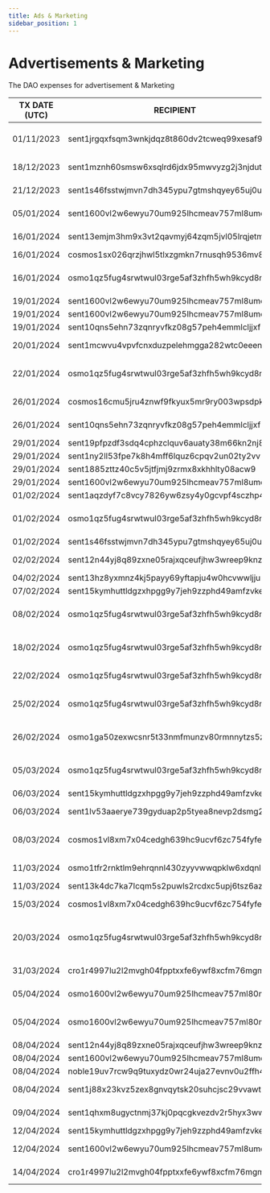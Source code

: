 ```yaml
---
title: Ads & Marketing
sidebar_position: 1
---
```


# Advertisements & Marketing

The DAO expenses for advertisement & Marketing

| TX DATE (UTC) | RECIPIENT                                 | AMOUNT | DESCRIPTION | TX DETAILS
|---------------|-------------------------------------------|--------|-------------|-----------
| 01/11/2023 | sent1jrgqxfsqm3wnkjdqz8t860dv2tcweq99xesaf9 | 1,500,000 DVPN | Designs, meme and promotional ads from Freelancer | [🔎](https://www.mintscan.io/sentinel/txs/B2CCCC2BA7C793096A42753FDEB7899174D41BD9BE6666DD2576D57C35D61594?height=13407519)
| 18/12/2023 | sent1mznh60smsw6xsqlrd6jdx95mwvyzg2j3njdutw | 852,805 DVPN | Contribution to Meile chinese RPC/API NODE | [🔎](https://www.mintscan.io/sentinel/txs/614AD07297FE6C58F314F27EDB80A24790E6957F6A54EDEA47B9AB6872A809A5?height=14101872)
| 21/12/2023 | sent1s46fsstwjmvn7dh345ypu7gtmshqyey65uj0uf | 266,677 DVPN | Offixe Suite DAO Purchase | [🔎](https://www.mintscan.io/sentinel/txs/22FEF6BD30AA85264AB4500F43E52BCA242AE0FFD8BA5BFBA87CBB8A38DE3A7E?height=14145835)
| 05/01/2024 | sent1600vl2w6ewyu70um925lhcmeav757ml8umenqt | 520,000 DVPN | Coinbureau, Ghost, Skin, ETH fees | [🔎](https://www.mintscan.io/sentinel/txs/48A39B8C561F5B755D39D7E16288300EF3A685591C924E35D18DE838887CCC45?height=14360580)
| 16/01/2024 | sent13emjm3hm9x3vt2qavmyj64zqm5jvl05lrqjetm | 101,200 DVPN | Sentinel.co website translation in Chinese | [🔎](https://www.mintscan.io/sentinel/txs/F32C776D3B6B141050E70ECE8C230394BC335DA3796C74629715550DD3D49D28?height=14513271)
| 16/01/2024 | cosmos1sx026qrzjhwl5tlxzgmkn7rnusqh9536mv8tak | 2.75 ATOM | 1 Day Promotion | [🔎](https://www.mintscan.io/cosmos/txs/618B78542483EB82E7B36CBD4265BA1BE433F3C390EBDAD67490EE6CA68D047C?height=18745862)
| 16/01/2024 | osmo1qz5fug4srwtwul03rge5af3zhfh5wh9kcyd8na | 175 USDC | Weekly Payment Community Manager Ab Eff | [🔎](https://www.mintscan.io/osmosis/tx/DF155D298F077DBE6D44539B189FE0BF4E75D66499683D8A8BC18922FBEDC408)
| 19/01/2024 | sent1600vl2w6ewyu70um925lhcmeav757ml8umenqt | 150,000 DVPN | X Giveaway | [🔎](https://www.mintscan.io/sentinel/txs/9F03515DE44F60A829E2408B2CDC68A16FB54EB3EA8723CFD0EF353575341FB4?height=14557137)
| 19/01/2024 | sent1600vl2w6ewyu70um925lhcmeav757ml8umenqt | 170,000 DVPN | Ghost.io upgrade | [🔎](https://www.mintscan.io/sentinel/txs/4F62E7233517DBDCA911F2D2815A1F39B871EAC873024BB4C5A882B39889BBDF?height=14557648)
| 19/01/2024 | sent10qns5ehn73zqnryvfkz08g57peh4emmlcljjxf | 70,000 DVPN | Ghost.io upgrade | [🔎](https://www.mintscan.io/sentinel/txs/F1A2FAB175C7FA548B9892ADE49016071C32C09A110AF7DE43CDB1FE2D6F7A52?height=14562156)
| 20/01/2024 | sent1mcwvu4vpvfcnxduzpelehmgga282wtc0eeenls | 37,680 DVPN | Sentinelgrowthdao.com domain purchase | [🔎](https://www.mintscan.io/sentinel/txs/A7AE91DD23F6DC23F16EC029FDBAD8382B32518001EF1BF130E60AA6847317DB?height=14571692)
| 22/01/2024 | osmo1qz5fug4srwtwul03rge5af3zhfh5wh9kcyd8na | 175 USDC | Weekly Payment Community Manager Ab Eff | [🔎](https://www.mintscan.io/osmosis/txs/38D789F4F02B0ACC7F0AC4BE6B9875D227752AC4BE7C31E01E4D0775C37CE83A?height=13388241)
| 26/01/2024 | cosmos16cmu5jru4znwf9fkyux5mr9ry003wpsdpkra9v | 6.4 ATOM | Testrun App Advertisement | [🔎](https://www.mintscan.io/cosmos/txs/6208C29B7D77D7EC6D0BD71ADB6A77B36561885BA488AD4D2C893268C119052C?height=18886162)
| 26/01/2024 | sent10qns5ehn73zqnryvfkz08g57peh4emmlcljjxf | 1,500,000 DVPN | Whitelabel - Advertising | [🔎](https://www.mintscan.io/sentinel/txs/8C221D4E300D38E3F7A4F781B4E3D3974599BB7CEBF473E120EE3AF2DB1B4892?height=14657834)
| 29/01/2024 | sent19pfpzdf3sdq4cphzclquv6auaty38m66kn2nj8 | 11,000 DVPN | Comp winners 1/3 | [🔎](https://www.mintscan.io/sentinel/txs/62832DD028DF2AF3B1CAF3A6CA31FE66AF542B2E441AE0EB07031F66A74E5046?height=14701875)
| 29/01/2024 | sent1ny2ll53fpe7k8h4mff6lquz6cpqv2un02ty2vv | 11,000 DVPN | Comp winners 2/3 | [🔎](https://www.mintscan.io/sentinel/txs/4AAF8D2DAE4F32D05EC6E2764869A6963BFC1BAE359B21A7F57C53EE34E8EBD8?height=14701878)
| 29/01/2024 | sent1885zttz40c5v5jtfjmj9zrmx8xkhhlty08acw9 | 11,000 DVPN | Comp winners 3/3 | [🔎](https://www.mintscan.io/sentinel/txs/5BAB210C3EC05B71CFDFDC91115866CCB37AA4BC6404F95199E0E2C242382604?height=14701881)
| 29/01/2024 | sent1600vl2w6ewyu70um925lhcmeav757ml8umenqt | 125,000 DVPN | MOZ PRO Monthly sub | [🔎](https://www.mintscan.io/sentinel/txs/0148F299B883CDA8452173C765F855DA9F18E51DB82C68ADC5C0C078E98B1DB0?height=14702275)
| 01/02/2024 | sent1aqzdyf7c8vcy7826yw6zsy4y0gcvpf4sczhp44 | 135,000 DVPN | Sticker Creation & Edits | [🔎](https://www.mintscan.io/sentinel/txs/4025093B43E15681686E8929CD25E23EA3A611D46EDAA497E4F842A77BDDA649?height=14745065)
| 01/02/2024 | osmo1qz5fug4srwtwul03rge5af3zhfh5wh9kcyd8na | 175 USDC | Weekly Payment Community Manager Ab Eff | [🔎](https://www.mintscan.io/osmosis/txs/EB4D9AB3E45AD499CB2F65932B7A655D0DA4911660274D5D32D317595E82D3D4?height=13566474)
| 01/02/2024 | sent1s46fsstwjmvn7dh345ypu7gtmshqyey65uj0uf | 55,000 DVPN | Growth DAO Marketing | [🔎](https://www.mintscan.io/sentinel/txs/3A41A01BB50BE57CB2EA805D29860366BC39BDB1F7657559AF978661DC503774?height=14745475)
| 02/02/2024 | sent12n44yj8q89zxne05rajxqceufjhw3wreep9knz | 133,000 DVPN | Payment to writer and adviser Jonnie | [🔎](https://www.mintscan.io/sentinel/txs/3505219C148514AD8A9F66EE519B75E6AF9FAD4221E59DD4D927BDEB762E85DC?height=14761478)
| 04/02/2024 | sent13hz8yxmnz4kj5payy69yftapju4w0hcvwwljju | 1,000,000 DVPN | dvpn.guru financing | [🔎](https://www.mintscan.io/sentinel/txs/A4062DBEDE22D2FAD60883FDD715FBE99B6AF2A50C42D4429C3FC266BA27855F?height=14792524)
| 07/02/2024 | sent15kymhuttldgzxhpgg9y7jeh9zzphd49amfzvke | 250,000 DVPN | SIN news 4 dvpn.news | [🔎](https://www.mintscan.io/sentinel/txs/532122F67336EB000C51EE033F98B17B1C1C50A2A9992C11C8D61C6395FE3325?height=14833776)
| 08/02/2024 | osmo1qz5fug4srwtwul03rge5af3zhfh5wh9kcyd8na | 175 USDC | Weekly Payment Community Manager Ab Eff | [🔎](https://www.mintscan.io/osmosis/txs/40AFA1FB00177A319F6AE0D23AD8FB37F741B5A44D8AAE7D3DB243A4A3389A75?height=13687389)
| 18/02/2024 | osmo1qz5fug4srwtwul03rge5af3zhfh5wh9kcyd8na | 175 USDC | Weekly Payment Community Manager Ab Eff | [🔎](https://www.mintscan.io/osmosis/txs/3F17AE999B08130ABB443FBC9B4E3CABA4FE1351DFC5AE83F78200CC38E6484A?height=13860834)
| 22/02/2024 | osmo1qz5fug4srwtwul03rge5af3zhfh5wh9kcyd8na | 505 USDC | Zealy end of campaign payment | [🔎](https://www.mintscan.io/osmosis/tx/E989765EE943D2F21CDB8472B287E6BD87EF22AD7D0A0501A364F44DDA566200)
| 25/02/2024 | osmo1qz5fug4srwtwul03rge5af3zhfh5wh9kcyd8na | 175 USDC | Weekly Payment Community Manager Ab Eff | [🔎](https://www.mintscan.io/osmosis/tx/CCE5BE1B4137F135EB01AE01967A94FA077B70F62E3301FFA8ABC68ACEAA0CE4?height=13984433)
| 26/02/2024 | osmo1ga50zexwcsnr5t33nmfmunzv80rmnnytzs5z8l | 2860 USDC | Docs enhancement, articles, admin and organisational duties | [🔎](https://www.mintscan.io/osmosis/txs/9A3FA6F8C63BA84D8752AB8A4C11B118D300EE187461FB93B68050D9ED09EFB3?height=13994774)
| 05/03/2024 | osmo1qz5fug4srwtwul03rge5af3zhfh5wh9kcyd8na | 350 USDC | Fortnight Payment Community Manager Ab Eff | [🔎](https://www.mintscan.io/osmosis/tx/1007DE24DEAC51DDD8CA21DEC7CD34C270D20448E26224C0F3DC2AE99CBE1EEF?height=14140976)
| 06/03/2024 | sent15kymhuttldgzxhpgg9y7jeh9zzphd49amfzvke | 200,000 DVPN | dvpn.news Contributor | [🔎](https://www.mintscan.io/sentinel/tx/E39F50E31FEF714EC889AB91316823F9852516CDCA3CA178C3B9AA7E8073CAB3?height=15240646)
| 06/03/2024 | sent1lv53aaerye739gyduap2p5tyea8nevp2dsmg2e | 25,000 DVPN | X Campaign Decentr Screencap | [🔎](https://www.mintscan.io/sentinel/tx/7BB8E29FDFDABA81827B1768EA451E79A50449B5C14C2690A5CCDAB8BB9BE9C3?height=15241103)
| 08/03/2024 | cosmos1vl8xm7x04cedgh639hc9ucvf6zc754fyfewhef | 75.3396001 ATOM | Payment for video, dvpn.news article and journalist | [🔎](https://www.mintscan.io/cosmos/tx/81CD7A30E4F9C2FC9CD90550ADAEE2CA7E056417842F8CC779C12D55F7E75635)
| 11/03/2024 | osmo1tfr2rnktlm9ehrqnnl430zyyvwwqpklw6xdqnl | 250 USDC | Cosmobot for 3 Telegram channels | [🔎](https://www.mintscan.io/osmosis/tx/2CC514858E3E89994F6D091AFCD34BCF639BAF93E3778131F8E20BB4F43E5D41?height=14245349)
| 11/03/2024 | sent13k4dc7ka7lcqm5s2puwls2rcdxc5upj6tsz6az | 20,000 DVPN | Tip Bot | [🔎](https://www.mintscan.io/sentinel/tx/12BF7B2F20A22CA9D44EB4B1AED9CBEBC3B5CB341777C9D44053EC6BF11EE2F3?height=15313711)
| 15/03/2024 | cosmos1vl8xm7x04cedgh639hc9ucvf6zc754fyfewhef | 44.367606 ATOM | Adobe Creative Software | [🔎](https://www.mintscan.io/cosmos/tx/F0527C73AD5608001DCB6C17DFCDF83C01EAA5198F3B1877482B95D8AC853070?height=19570971)
| 20/03/2024 | osmo1qz5fug4srwtwul03rge5af3zhfh5wh9kcyd8na | 260 USDC | Last Payment Community Manager Ab Eff + Omniflix Contest | [🔎](https://www.mintscan.io/osmosis/tx/690755C9925812B3D077C803CF9B60142E18AFA9A3B8046183664C13542F6E99?height=14399570)
| 31/03/2024 | cro1r4997lu2l2mvgh04fpptxxfe6ywf8xcfm76mgm | 32,395.85667520 CRO | Cosmoverse | [🔎](https://www.mintscan.io/osmosis/tx/916203BDBF3F193AE04E9E21BC78A912460B73C368518390CD597FDAA7A00861?height=14604456)
| 05/04/2024 | osmo1600vl2w6ewyu70um925lhcmeav757ml80mu6jk | 10 USDC | Text TX - Cosmoverse payment | [🔎](https://www.mintscan.io/osmosis/tx/4C9AAE3F6D510CEF4896283D994E85F98322C56413CA6D730D586ABA7B929449?height=14705945)
| 05/04/2024 | osmo1600vl2w6ewyu70um925lhcmeav757ml80mu6jk | 10,000 USDC | Cosmoverse, Contributors, Mods, and App Development | [🔎](https://www.mintscan.io/osmosis/tx/782870220050CCB15B4C86C3E9B54FDE85DA23A39CB8F3DD65403766CE24CF74?height=14706028)
| 08/04/2024 | sent12n44yj8q89zxne05rajxqceufjhw3wreep9knz | 127,400 DVPN | dvpn.news Contributor | [🔎](https://www.mintscan.io/sentinel/tx/C002F10154A2768E9A43590C13C314D0298207BB7AC395D8BF2770471344ACC3?height=15714602)
| 08/04/2024 | sent1600vl2w6ewyu70um925lhcmeav757ml8umenqt | 210,000 DVPN | X Marketing + Elon Sub | [🔎](https://www.mintscan.io/sentinel/tx/699777E36BBB45629453857367AEEF4DB676BB1CD7F3BFE838B9150B3C85C841?height=15715618)
| 08/04/2024 | noble19uv7rcw9q9tuxydz0wr24uja27evnv0u2ffh4q | 100 USDC | X Marketing - CH | [🔎](https://www.mintscan.io/osmosis/tx/4AB1983824AC95EC6C0D90390980C579BD34B7577F3AA2B9571233B23CB5FF23?height=14765282)
| 08/04/2024 | sent1j88x23kvz5zex8gnvqytsk20suhcjsc29vvawt | 25,000 DVPN | dvpn.news Foxinodes Article | [🔎](https://www.mintscan.io/sentinel/tx/43187150D118703655BDFB76D2033BD2FC431C541A2932AB03EF1BDF227FA1C5?height=15724136)
| 09/04/2024 | sent1qhxm8ugyctnmj37kj0pqcgkvezdv2r5hyx3www | 55,100 DVPN | Mod indonesia Trial 1 Month | [🔎](https://www.mintscan.io/sentinel/tx/4834C6D9C510B5D68D09C6B3FB98CC66F94E1CBF848DE53F99AC16CF6AA7D17D?height=15733227)
| 12/04/2024 | sent15kymhuttldgzxhpgg9y7jeh9zzphd49amfzvke | 465,000 DVPN | dvpn.news Contributor | [🔎](https://www.mintscan.io/sentinel/tx/BE76555A68C34C3C68D523A9E345413A2A789CC1D1F623BA76F728E154104630?height=15774279)
| 12/04/2024 | sent1600vl2w6ewyu70um925lhcmeav757ml8umenqt | 5,000,000 DVPN | App marketing costs. Wires and sponsors | [🔎](https://www.mintscan.io/sentinel/tx/E81FEC37A8AC87EF0283E953F3C2266E305DC3D4B4515C448C881A651C5479B8?height=15775553)
| 14/04/2024 | cro1r4997lu2l2mvgh04fpptxxfe6ywf8xcfm76mgm | 46,910.40058727 CRO | Cosmoverse | [🔎](https://www.mintscan.io/osmosis/tx/C3BA8E1372307DBA6B2BE702F832E1CFBB9860BA87461C3F41A69F11BAF63F97?height=14905842)
